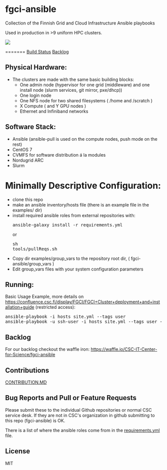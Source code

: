 # fgci-ansible
Collection of the Finnish Grid and Cloud Infrastructure Ansible playbooks

Used in production in >9 uniform HPC clusters.

<a href="https://research.csc.fi/fgci"><img src="meta/FGCI-logo.jpg"></a>

=======
[Build Status](https://travis-ci.org/CSC-IT-Center-for-Science/fgci-ansible) [Backlog](https://waffle.io/CSC-IT-Center-for-Science/fgci-ansible)

## Physical Hardware:
 - The clusters are made with the same basic building blocks:
   - One admin node (hypervisor for one grid (middleware) and one install node (slurm services, git mirror, pxe/dhcp))
   - One login node
   - One NFS node for two shared filesystems ( /home and /scratch )
   - X Compute ( and Y GPU nodes )
   - Ethernet and Infiniband networks

## Software Stack:
 - Ansible (ansible-pull is used on the compute nodes, push mode on the rest)
 - CentOS 7
 - CVMFS for software distribution á la modules
 - Nordugrid ARC
 - Slurm

# Minimally Descriptive Configuration:
 - clone this repo
 - make an ansible inventory/hosts file (there is an example file in the examples/ dir)
 - install required ansible roles from external repositories with: <pre>ansible-galaxy install -r requirements.yml</pre> or <pre>sh tools/pullReqs.sh</pre>
 - Copy dir examples/group_vars to the repository root dir, ( fgci-ansible/group_vars )
 - Edit group_vars files with your system configuration parameters

## Running:

Basic Usage Example, more details on https://confluence.csc.fi/display/FGCI/FGCI+Cluster+deployment+and+installation+guide (restricted access):
<pre>
ansible-playbook -i hosts site.yml --tags user
ansible-playbook -u ssh-user -i hosts site.yml --tags user --diff
</pre>

## Backlog

For our backlog checkout the waffle iron: https://waffle.io/CSC-IT-Center-for-Science/fgci-ansible

## Contributions

<a href="CONTRIBUTION.MD">CONTRIBUTION.MD</a>

## Bug Reports and Pull or Feature Requests 

Please submit these to the individual Github repositories or normal CSC service desk. If they are not in CSC's organization in github submitting to this repo (fgci-ansible) is OK.

There is a list of where the ansible roles come from in the <a href="requirements.yml">requirements.yml</a> file.

## License

MIT

